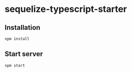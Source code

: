 # sequelize-typescript-starter

## Installation
```
npm install
```

## Start server
```
npm start
```
